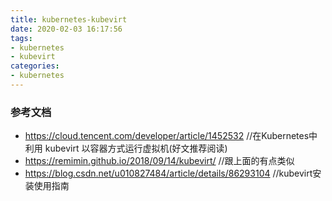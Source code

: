 ```yaml
---
title: kubernetes-kubevirt
date: 2020-02-03 16:17:56
tags:
- kubernetes
- kubevirt
categories:
- kubernetes
---
```


### 参考文档
- https://cloud.tencent.com/developer/article/1452532  //在Kubernetes中利用 kubevirt 以容器方式运行虚拟机(好文推荐阅读)
- https://remimin.github.io/2018/09/14/kubevirt/   //跟上面的有点类似
- https://blog.csdn.net/u010827484/article/details/86293104 //kubevirt安装使用指南
